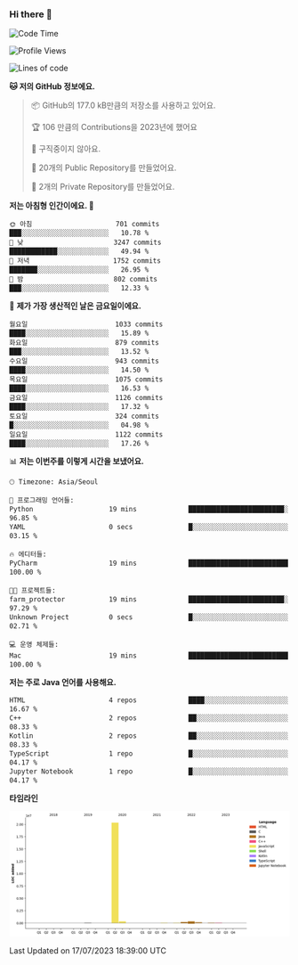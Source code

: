 ### Hi there 👋

<!--
**otm0937/otm0937** is a ✨ _special_ ✨ repository because its `README.md` (this file) appears on your GitHub profile.

Here are some ideas to get you started:

- 🔭 I’m currently working on ...
- 🌱 I’m currently learning ...
- 👯 I’m looking to collaborate on ...
- 🤔 I’m looking for help with ...
- 💬 Ask me about ...
- 📫 How to reach me: ...
- 😄 Pronouns: ...
- ⚡ Fun fact: ...
-->

  <!--START_SECTION:waka-->
![Code Time](http://img.shields.io/badge/Code%20Time-983%20hrs%2049%20mins-blue)

![Profile Views](http://img.shields.io/badge/Profile%20Views-0-blue)

![Lines of code](https://img.shields.io/badge/%EC%A0%80%EB%8A%94%20%EC%97%AC%ED%83%9C%EA%B9%8C%EC%A7%80%20-21.3%20million%20%EC%A4%84%EC%9D%98%20%EC%BD%94%EB%93%9C%EB%A5%BC%20%EC%9E%91%EC%84%B1%ED%96%88%EC%96%B4%EC%9A%94.-blue)

**🐱 저의 GitHub 정보에요.** 

> 📦 GitHub의 177.0 kB만큼의 저장소를 사용하고 있어요. 
 > 
> 🏆 106 만큼의 Contributions을 2023년에 했어요
 > 
> 🚫 구직중이지 않아요.
 > 
> 📜 20개의 Public Repository를 만들었어요. 
 > 
> 🔑 2개의 Private Repository를 만들었어요. 
 > 
**저는 아침형 인간이에요. 🐤** 

```text
🌞 아침                     701 commits         ███░░░░░░░░░░░░░░░░░░░░░░   10.78 % 
🌆 낮　                     3247 commits        ████████████░░░░░░░░░░░░░   49.94 % 
🌃 저녁                     1752 commits        ███████░░░░░░░░░░░░░░░░░░   26.95 % 
🌙 밤　                     802 commits         ███░░░░░░░░░░░░░░░░░░░░░░   12.33 % 
```
📅 **제가 가장 생산적인 날은 금요일이에요.** 

```text
월요일                      1033 commits        ████░░░░░░░░░░░░░░░░░░░░░   15.89 % 
화요일                      879 commits         ███░░░░░░░░░░░░░░░░░░░░░░   13.52 % 
수요일                      943 commits         ████░░░░░░░░░░░░░░░░░░░░░   14.50 % 
목요일                      1075 commits        ████░░░░░░░░░░░░░░░░░░░░░   16.53 % 
금요일                      1126 commits        ████░░░░░░░░░░░░░░░░░░░░░   17.32 % 
토요일                      324 commits         █░░░░░░░░░░░░░░░░░░░░░░░░   04.98 % 
일요일                      1122 commits        ████░░░░░░░░░░░░░░░░░░░░░   17.26 % 
```


📊 **저는 이번주를 이렇게 시간을 보냈어요.** 

```text
🕑︎ Timezone: Asia/Seoul

💬 프로그래밍 언어들: 
Python                   19 mins             ████████████████████████░   96.85 % 
YAML                     0 secs              █░░░░░░░░░░░░░░░░░░░░░░░░   03.15 % 

🔥 에디터들: 
PyCharm                  19 mins             █████████████████████████   100.00 % 

🐱‍💻 프로젝트들: 
farm_protector           19 mins             ████████████████████████░   97.29 % 
Unknown Project          0 secs              █░░░░░░░░░░░░░░░░░░░░░░░░   02.71 % 

💻 운영 체제들: 
Mac                      19 mins             █████████████████████████   100.00 % 
```

**저는 주로 Java 언어를 사용해요.** 

```text
HTML                     4 repos             ████░░░░░░░░░░░░░░░░░░░░░   16.67 % 
C++                      2 repos             ██░░░░░░░░░░░░░░░░░░░░░░░   08.33 % 
Kotlin                   2 repos             ██░░░░░░░░░░░░░░░░░░░░░░░   08.33 % 
TypeScript               1 repo              █░░░░░░░░░░░░░░░░░░░░░░░░   04.17 % 
Jupyter Notebook         1 repo              █░░░░░░░░░░░░░░░░░░░░░░░░   04.17 % 
```



**타임라인**

![Lines of Code chart](https://raw.githubusercontent.com/otm0937/otm0937/main/assets/bar_graph.png)


 Last Updated on 17/07/2023 18:39:00 UTC
<!--END_SECTION:waka-->

